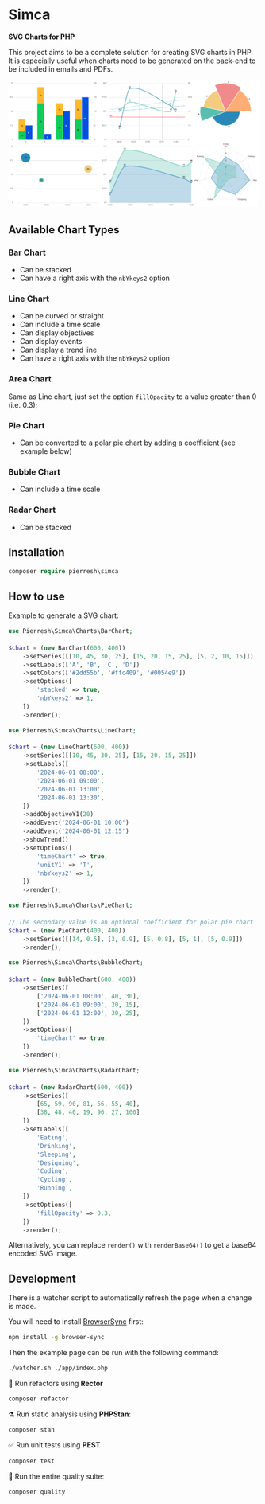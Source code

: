 # Simca

**SVG Charts for PHP**

This project aims to be a complete solution for creating SVG charts in PHP. It is especially useful when charts need to be generated on the back-end to be included in emails and PDFs.

![examples](app/example.png)

## Available Chart Types

### Bar Chart
- Can be stacked
- Can have a right axis with the `nbYkeys2` option

### Line Chart
- Can be curved or straight
- Can include a time scale
- Can display objectives
- Can display events
- Can display a trend line
- Can have a right axis with the `nbYkeys2` option

### Area Chart
Same as Line chart, just set the option `fillOpacity` to a value greater than 0 (i.e. 0.3);

### Pie Chart
- Can be converted to a polar pie chart by adding a coefficient (see example below)

### Bubble Chart
- Can include a time scale

### Radar Chart
- Can be stacked

## Installation
```php
composer require pierresh\simca
```

## How to use

Example to generate a SVG chart:

```php
use Pierresh\Simca\Charts\BarChart;

$chart = (new BarChart(600, 400))
	->setSeries([[10, 45, 30, 25], [15, 20, 15, 25], [5, 2, 10, 15]])
	->setLabels(['A', 'B', 'C', 'D'])
	->setColors(['#2dd55b', '#ffc409', '#0054e9'])
	->setOptions([
		'stacked' => true,
		'nbYkeys2' => 1,
	])
	->render();
```
```php
use Pierresh\Simca\Charts\LineChart;

$chart = (new LineChart(600, 400))
	->setSeries([[10, 45, 30, 25], [15, 20, 15, 25]])
	->setLabels([
		'2024-06-01 08:00',
		'2024-06-01 09:00',
		'2024-06-01 13:00',
		'2024-06-01 13:30',
	])
	->addObjectiveY1(20)
	->addEvent('2024-06-01 10:00')
	->addEvent('2024-06-01 12:15')
	->showTrend()
	->setOptions([
		'timeChart' => true,
		'unitY1' => 'T',
		'nbYkeys2' => 1,
	])
	->render();
```
```php
use Pierresh\Simca\Charts\PieChart;

// The secondary value is an optional coefficient for polar pie chart
$chart = (new PieChart(400, 400))
	->setSeries([[14, 0.5], [3, 0.9], [5, 0.8], [5, 1], [5, 0.9]])
	->render();
```
```php
use Pierresh\Simca\Charts\BubbleChart;

$chart = (new BubbleChart(600, 400))
	->setSeries([
		['2024-06-01 08:00', 40, 30],
		['2024-06-01 09:00', 20, 15],
		['2024-06-01 12:00', 30, 25],
	])
	->setOptions([
		'timeChart' => true,
	])
	->render();
```
```php
use Pierresh\Simca\Charts\RadarChart;

$chart = (new RadarChart(600, 400))
	->setSeries([
		[65, 59, 90, 81, 56, 55, 40],
		[38, 48, 40, 19, 96, 27, 100]
	])
	->setLabels([
		'Eating',
		'Drinking',
		'Sleeping',
		'Designing',
		'Coding',
		'Cycling',
		'Running',
	])
	->setOptions([
		'fillOpacity' => 0.3,
	])
	->render();
```

Alternatively, you can replace `render()` with `renderBase64()` to get a base64 encoded SVG image.

## Development

There is a watcher script to automatically refresh the page when a change is made.

You will need to install [BrowserSync](https://browsersync.io/) first:

```bash
npm install -g browser-sync
```

Then the example page can be run with the following command:
```bash
./watcher.sh ./app/index.php
```

🧹 Run refactors using **Rector**
```bash
composer refactor
```

⚗️ Run static analysis using **PHPStan**:
```bash
composer stan
```

✅ Run unit tests using **PEST**
```bash
composer test
```

🚀 Run the entire quality suite:
```bash
composer quality
```